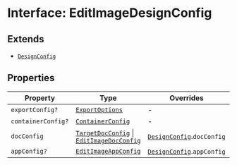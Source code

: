 # Interface: EditImageDesignConfig

## Extends

- [`DesignConfig`](../../../DesignConfig.types/interfaces/design-config/index.md)

## Properties

| Property | Type | Overrides | Inherited from |
| ------ | ------ | ------ | ------ |
| `exportConfig?` | [`ExportOptions`](../../../ExportConfig.types/type-aliases/export-options/index.md) | - | [`DesignConfig`](../../../DesignConfig.types/interfaces/design-config/index.md).`exportConfig` |
| `containerConfig?` | [`ContainerConfig`](../../../ContainerConfig.types/type-aliases/container-config/index.md) | - | [`DesignConfig`](../../../DesignConfig.types/interfaces/design-config/index.md).`containerConfig` |
| `docConfig` | [`TargetDocConfig`](../../../DesignConfig.types/interfaces/target-doc-config/index.md) \| [`EditImageDocConfig`](../../DocConfig.types/interfaces/edit-image-doc-config/index.md) | [`DesignConfig`](../../../DesignConfig.types/interfaces/design-config/index.md).`docConfig` | - |
| `appConfig?` | [`EditImageAppConfig`](../../AppConfig.types/interfaces/EditImageapp-config.md) | [`DesignConfig`](../../../DesignConfig.types/interfaces/design-config/index.md).`appConfig` | - |
